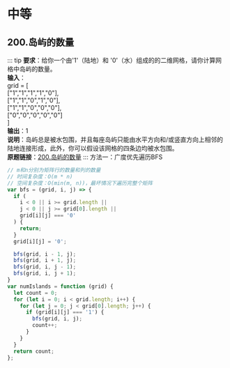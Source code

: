 # 中等

## 200.岛屿的数量
::: tip
**要求**：给你一个由'1'（陆地）和 '0'（水）组成的的二维网格，请你计算网格中岛屿的数量。   
**输入**：  
grid = [  
  ["1","1","1","1","0"],  
  ["1","1","0","1","0"],  
  ["1","1","0","0","0"],  
  ["0","0","0","0","0"]  
]   
**输出**：1     
**说明**：岛屿总是被水包围，并且每座岛屿只能由水平方向和/或竖直方向上相邻的陆地连接形成，此外，你可以假设该网格的四条边均被水包围。   
**原题链接**：[200.岛屿的数量](https://leetcode.cn/problems/number-of-islands/) 
:::
方法一：广度优先遍历BFS
```js
// m和n分别为矩阵行的数量和列的数量
// 时间复杂度：O(m * n)
// 空间复杂度：O(min(m, n))，最坏情况下遍历完整个矩阵
var bfs = (grid, i, j) => {
  if (
    i < 0 || i >= grid.length ||
    j < 0 || j >= grid[0].length ||
    grid[i][j] === '0'
  ) {
    return;
  }
  grid[i][j] = '0';

  bfs(grid, i - 1, j);
  bfs(grid, i + 1, j);
  bfs(grid, i, j - 1);
  bfs(grid, i, j + 1);
}
var numIslands = function (grid) {
  let count = 0;
  for (let i = 0; i < grid.length; i++) {
    for (let j = 0; j < grid[0].length; j++) {
      if (grid[i][j] === '1') {
        bfs(grid, i, j);
        count++;
      }
    }
  }
  return count;
};
```
